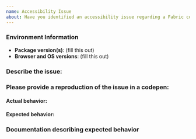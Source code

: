 ```yaml
---
name: Accessibility Issue
about: Have you identified an accessibility issue regarding a Fabric control?
---
```


<!--
Before submitting an accessibility issue please ensure the following are true:

1. Search for duptes! Please make sure the issue is not already present in our issue tracker.
2. This issue is caused by a Fabric control.
3. You can reproduce this bug in a CodePen.
4. There is documentation or best practice that supports your expected behavior (review https://www.w3.org/TR/wai-aria-1.1/ for accessibility guidance.)

PLEASE NOTE:

Do not link to, screenshot or reference a Microsoft product in this description.

Our screen reader support is limited to Edge + Narrator. Please check ARIA component examples to ensure it is not a screen reader or browser issue. Issues that do not reproduce in Edge + Narrator, and aren't caused by obvious invalid aria values, should be filed with the respective screen reading software, not the Fabric repo.

Issues that do not meet these guidelines will be closed.
-->

### Environment Information

- **Package version(s)**: (fill this out)
- **Browser and OS versions**: (fill this out)

### Describe the issue:

<!-- fill this out -->

### Please provide a reproduction of the issue in a codepen:

<!--
Providing an isolated reproduction of the issue in a codepen makes it much easier for us to help you. Here are some ways to get started:

  * Go to https://aka.ms/fabricpen for a starter codepen
  * You can also use the "Export to Codepen" feature for the various components in our documentation site.
  * See http://codepen.io/dzearing/pens/public/?grid_type=list for a variety of examples

Alternatively, you can also use https://aka.ms/fabricdemo to get permanent repro links if the repro occurs with an example.
(A permanent link is preferable to "use the website" as the website can change.)
-->

#### Actual behavior:

<!-- fill this out -->

#### Expected behavior:

<!-- fill this out -->

### Documentation describing expected behavior

<!-- fill this out -->

